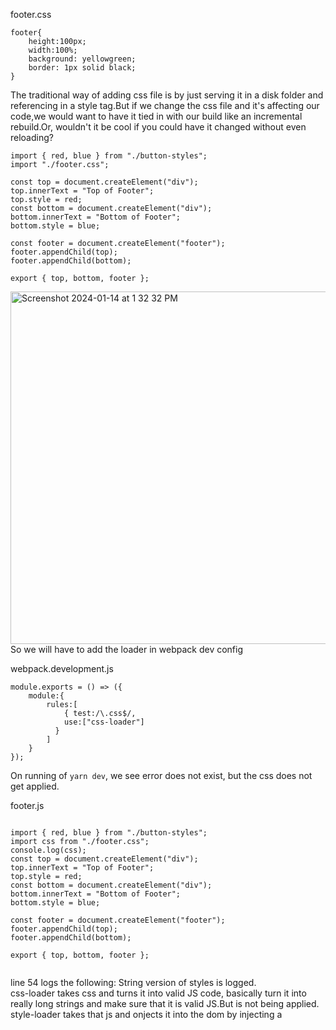 
footer.css

```
footer{
    height:100px;
    width:100%;
    background: yellowgreen;
    border: 1px solid black;
}
```
 The traditional way of adding css file is by just serving it in a disk folder and referencing in a style tag.But if we change the css file and it's affecting our code,we would want to have it tied in with our build like an incremental rebuild.Or, wouldn't it be cool if you could have it changed without even reloading?
 
```
import { red, blue } from "./button-styles";
import "./footer.css";

const top = document.createElement("div");
top.innerText = "Top of Footer";
top.style = red;
const bottom = document.createElement("div");
bottom.innerText = "Bottom of Footer";
bottom.style = blue;

const footer = document.createElement("footer");
footer.appendChild(top);
footer.appendChild(bottom);

export { top, bottom, footer };
```
<img width="564" alt="Screenshot 2024-01-14 at 1 32 32 PM" src="https://github.com/Surbhi-Kohli/JSModulesAndWebpack/assets/32058209/392733b1-f183-4af0-b7e5-803bc48f18b9">
So we will have to add the loader in webpack dev config

webpack.development.js
```
module.exports = () => ({
    module:{
        rules:[
            { test:/\.css$/,
            use:["css-loader"]
          }
        ]
    }
});
```
On running of ```yarn dev```, we see error does not exist, but the css does not get applied.


footer.js
```

import { red, blue } from "./button-styles";
import css from "./footer.css";
console.log(css);
const top = document.createElement("div");
top.innerText = "Top of Footer";
top.style = red;
const bottom = document.createElement("div");
bottom.innerText = "Bottom of Footer";
bottom.style = blue;

const footer = document.createElement("footer");
footer.appendChild(top);
footer.appendChild(bottom);

export { top, bottom, footer };


```
line 54 logs the following:
String version of styles is logged.  
css-loader takes css and turns it into valid JS code, basically turn it into really long strings and make sure that it is valid JS.But is not being applied.
style-loader takes that js and onjects it into the dom by injecting a <style> tag
There is also a sass-loader, that can be used in case ur project has sass files.
<img width="1142" alt="Screenshot 2024-01-14 at 1 40 03 PM" src="https://github.com/Surbhi-Kohli/JSModulesAndWebpack/assets/32058209/eb8ec575-04cb-497d-a06a-a295a20a4b70">
So we need to add style-loader.
Style loader adds the script tag in the browser.It consumes that array that css loader passes to it.

webpack.development.js
```
module.exports = () => ({
    module:{
        rules:[
            { test:/\.css$/,
            use:["style-loader","css-loader"]
          }
        ]
    }
});

```
We just applied the CSS to the selectors that it matched against.So, what's really awesome about this is jump back into your footer.css, and you can go ahead make whatever stylistic changes you want.And those would get reflected on the server
